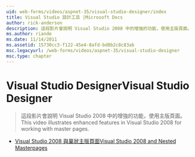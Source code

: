 ```yaml
---
uid: web-forms/videos/aspnet-35/visual-studio-designer/index
title: Visual Studio 設計工具 |Microsoft Docs
author: rick-anderson
description: 這段影片會說明 Visual Studio 2008 中的增強的功能，使用主版頁面。
ms.author: riande
ms.date: 11/14/2011
ms.assetid: 15730cc3-f122-45e4-8afd-bd8b2c8c83ab
msc.legacyurl: /web-forms/videos/aspnet-35/visual-studio-designer
msc.type: chapter
---
```

<a name="visual-studio-designer"></a><span data-ttu-id="2683d-103">Visual Studio Designer</span><span class="sxs-lookup"><span data-stu-id="2683d-103">Visual Studio Designer</span></span>
====================
> <span data-ttu-id="2683d-104">這段影片會說明 Visual Studio 2008 中的增強的功能，使用主版頁面。</span><span class="sxs-lookup"><span data-stu-id="2683d-104">This video illustrates enhanced features in Visual Studio 2008 for working with master pages.</span></span>


- [<span data-ttu-id="2683d-105">Visual Studio 2008 與巢狀主版頁面</span><span class="sxs-lookup"><span data-stu-id="2683d-105">Visual Studio 2008 and Nested Masterpages</span></span>](visual-studio-2008-and-nested-masterpages.md)
